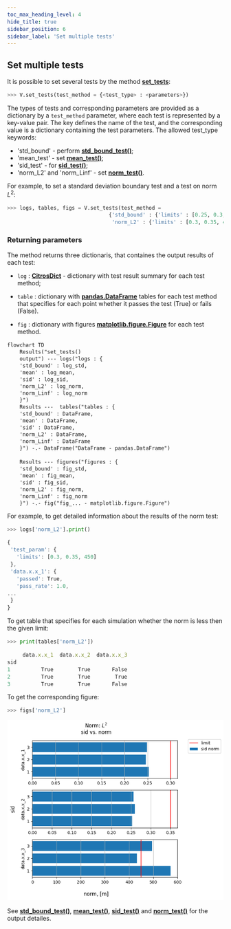 ```yaml
---
toc_max_heading_level: 4
hide_title: true
sidebar_position: 6
sidebar_label: 'Set multiple tests'
---
```


## Set multiple tests

It is possible to set several tests by the method [**set_tests**](../documentation/validation/validation.md#citros_data_analysis.validation.validation.Validation.set_tests):

```python
>>> V.set_tests(test_method = {<test_type> : <parameters>})
```
The types of tests and corresponding parameters are provided as a dictionary by a `test_method` parameter, where each test is represented by a key-value pair. The key defines the name of the test, and the corresponding value is a dictionary containing the test parameters. The allowed test_type keywords:

  - 'std_bound' - perform [**std_bound_test()**](standard_deviation_boundary_test.md);
  - 'mean_test' - set [**mean_test()**](mean_value_test.md);
  - 'sid_test' - for [**sid_test()**](testing_each_simulation.md);
  - 'norm_L2' and 'norm_Linf' - set [**norm_test()**](norm_test.md).

For example, to set a standard deviation boundary test and a test on norm $L^2$:

```python
>>> logs, tables, figs = V.set_tests(test_method = 
                                 {'std_bound' : {'limits' : [0.25, 0.3, [-150, 300]], 'n_std': 3},
                                  'norm_L2' : {'limits' : [0.3, 0.35, 450]}})
```
### Returning parameters

The method returns three dictionaris, that containes the output results of each test: 

- `log` : [**CitrosDict**](../documentation/data_access/citros_dict.md#citros_data_analysis.data_access.citros_dict.CitrosDict) - dictionary with test result summary for each test method;

- `table` :  dictionary with [**pandas.DataFrame**](https://pandas.pydata.org/docs/reference/api/pandas.DataFrame.html) tables for each test method that specifies for each point whether it passes the test (True) or fails (False).

- `fig` : dictionary with figures [**matplotlib.figure.Figure**](https://matplotlib.org/stable/api/figure_api.html#matplotlib.figure.Figure) for each test method.

```mermaid
flowchart TD
    Results("set_tests()
    output") --- logs("logs : {
    'std_bound' : log_std,
    'mean' : log_mean,
    'sid' : log_sid,
    'norm_L2' : log_norm,
    'norm_Linf' : log_norm
    }")
    Results ---  tables("tables : {
    'std_bound' : DataFrame,
    'mean' : DataFrame,
    'sid' : DataFrame,
    'norm_L2' : DataFrame,
    'norm_Linf' : DataFrame
    }") -.- DataFrame("DataFrame - pandas.DataFrame")
    
    Results --- figures("figures : {
    'std_bound' : fig_std,
    'mean' : fig_mean,
    'sid' : fig_sid,
    'norm_L2' : fig_norm,
    'norm_Linf' : fig_norm
    }") -.- fig("fig_... - matplotlib.figure.Figure")
```
For example, to get detailed information about the results of the norm test:

```python
>>> logs['norm_L2'].print()
```
```js
{
 'test_param': {
   'limits': [0.3, 0.35, 450]
 },
 'data.x.x_1': {
   'passed': True,
   'pass_rate': 1.0,
...
 }
}
```
To get table that specifies for each simulation whether the norm is less then the given limit:

```python
>>> print(tables['norm_L2'])
```
```js
     data.x.x_1  data.x.x_2  data.x.x_3
sid                                    
1          True        True       False
2          True        True        True
3          True        True       False
```

To get the corresponding figure:

```python
>>> figs['norm_L2']
```
![fig4](img/fig24.png "Fig4")

See [**std_bound_test()**](standard_deviation_boundary_test.md), [**mean_test()**](mean_value_test.md), [**sid_test()**](testing_each_simulation.md) and [**norm_test()**](norm_test.md) for the output detailes.
